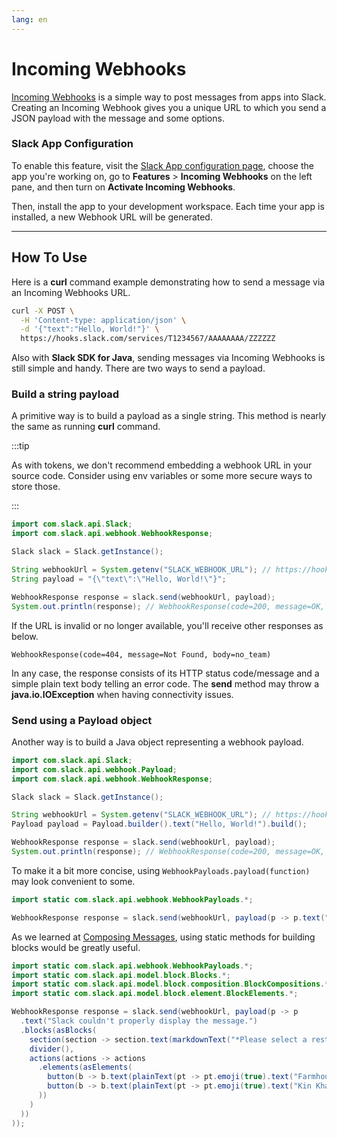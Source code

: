 ```yaml
---
lang: en
---
```


# Incoming Webhooks

[Incoming Webhooks](https://api.slack.com/messaging/webhooks) is a simple way to post messages from apps into Slack. Creating an Incoming Webhook gives you a unique URL to which you send a JSON payload with the message and some options.

### Slack App Configuration

To enable this feature, visit the [Slack App configuration page](http://api.slack.com/apps), choose the app you're working on, go to **Features** > **Incoming Webhooks** on the left pane, and then turn on **Activate Incoming Webhooks**.

Then, install the app to your development workspace. Each time your app is installed, a new Webhook URL will be generated.

---
## How To Use 

Here is a **curl** command example demonstrating how to send a message via an Incoming Webhooks URL.

```bash
curl -X POST \
  -H 'Content-type: application/json' \
  -d '{"text":"Hello, World!"}' \
  https://hooks.slack.com/services/T1234567/AAAAAAAA/ZZZZZZ
```

Also with **Slack SDK for Java**, sending messages via Incoming Webhooks is still simple and handy. There are two ways to send a payload.

### Build a string payload

A primitive way is to build a payload as a single string. This method is nearly the same as running **curl** command.

:::tip 

As with tokens, we don't recommend embedding a webhook URL in your source code. Consider using env variables or some more secure ways to store those.

:::

```java
import com.slack.api.Slack;
import com.slack.api.webhook.WebhookResponse;

Slack slack = Slack.getInstance();

String webhookUrl = System.getenv("SLACK_WEBHOOK_URL"); // https://hooks.slack.com/services/T1234567/AAAAAAAA/ZZZZZZ
String payload = "{\"text\":\"Hello, World!\"}";

WebhookResponse response = slack.send(webhookUrl, payload);
System.out.println(response); // WebhookResponse(code=200, message=OK, body=ok)
```

If the URL is invalid or no longer available, you'll receive other responses as below.

```
WebhookResponse(code=404, message=Not Found, body=no_team)
```

In any case, the response consists of its HTTP status code/message and a simple plain text body telling an error code. The **send** method may throw a **java.io.IOException** when having connectivity issues.

### Send using a Payload object

Another way is to build a Java object representing a webhook payload.

```java
import com.slack.api.Slack;
import com.slack.api.webhook.Payload;
import com.slack.api.webhook.WebhookResponse;

Slack slack = Slack.getInstance();

String webhookUrl = System.getenv("SLACK_WEBHOOK_URL"); // https://hooks.slack.com/services/T1234567/AAAAAAAA/ZZZZZZ
Payload payload = Payload.builder().text("Hello, World!").build();

WebhookResponse response = slack.send(webhookUrl, payload);
System.out.println(response); // WebhookResponse(code=200, message=OK, body=ok)
```

To make it a bit more concise, using `WebhookPayloads.payload(function)` may look convenient to some.

```java
import static com.slack.api.webhook.WebhookPayloads.*;

WebhookResponse response = slack.send(webhookUrl, payload(p -> p.text("Hello, World!")));
```

As we learned at [Composing Messages](/guides/composing-messages), using static methods for building blocks would be greatly useful.

```java
import static com.slack.api.webhook.WebhookPayloads.*;
import static com.slack.api.model.block.Blocks.*;
import static com.slack.api.model.block.composition.BlockCompositions.*;
import static com.slack.api.model.block.element.BlockElements.*;

WebhookResponse response = slack.send(webhookUrl, payload(p -> p
  .text("Slack couldn't properly display the message.")
  .blocks(asBlocks(
    section(section -> section.text(markdownText("*Please select a restaurant:*"))),
    divider(),
    actions(actions -> actions
      .elements(asElements(
        button(b -> b.text(plainText(pt -> pt.emoji(true).text("Farmhouse"))).value("v1")),
        button(b -> b.text(plainText(pt -> pt.emoji(true).text("Kin Khao"))).value("v2"))
      ))
    )
  ))
));
```
